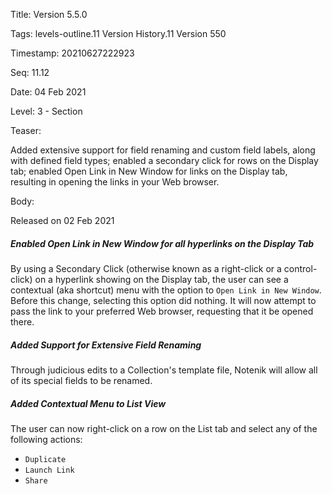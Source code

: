 Title:  Version 5.5.0

Tags:   levels-outline.11 Version History.11 Version 550

Timestamp: 20210627222923

Seq:    11.12

Date:   04 Feb 2021

Level:  3 - Section

Teaser: 

Added extensive support for field renaming and custom field labels, along with defined field types; enabled a secondary click for rows on the Display tab; enabled Open Link in New Window for links on the Display tab, resulting in opening the links in your Web browser.


Body: 

Released on 02 Feb 2021
 
##### Enabled Open Link in New Window for all hyperlinks on the Display Tab

By using a Secondary Click (otherwise known as a right-click or a control-click) on a hyperlink showing on the Display tab, the user can see a contextual (aka shortcut) menu with the option to `Open Link in New Window`. Before this change, selecting this option did nothing. It will now attempt to pass the link to your preferred Web browser, requesting that it be opened there. 

 
##### Added Support for Extensive Field Renaming

Through judicious edits to a Collection's template file, Notenik will allow all of its special fields to be renamed. 

 
##### Added Contextual Menu to List View

The user can now right-click on a row on the List tab and select any of the following actions:

+ `Duplicate` 
+ `Launch Link`
+ `Share`
